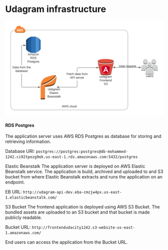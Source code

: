 
# Udagram infrastructure

![](./architecture.PNG)

#### RDS Postgres
The application server uses AWS RDS Postgres as database for storing and retrieving information.

Database URI: `postgres://postgres:postgres@db-mohammed-1242.ci92tpezg9ek.us-east-1.rds.amazonaws.com:5432/postgres`

Elastic Beanstalk
The application server is deployed on AWS Elastic Beanstalk service. The application is build, archived and uploaded to and S3 bucket from where Elastic Beanstalk extracts and runs the application on an endpoint.

EB URL: `http://udagram-api-dev.eba-cmzjw4px.us-east-1.elasticbeanstalk.com/`

S3 Bucket
The frontend application is deployed using AWS S3 Bucket. The bundled assets are uploaded to an S3 bucket and that bucket is made publicly readable.

Bucket URL: `http://frontendudacity1242.s3-website-us-east-1.amazonaws.com/`

End users can access the application from the Bucket URL.